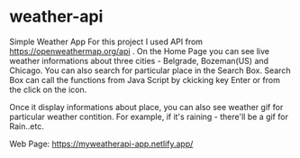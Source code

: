 # weather-api
Simple Weather App
For this project I used API from https://openweathermap.org/api .
On the Home Page you can see live weather informations about three cities - Belgrade, Bozeman(US) and Chicago.
You can also search for particular place in the Search Box.
Search Box can call the functions from Java Script by ckicking key Enter or from the click on the icon.

Once it display informations about place, you can also see weather gif for particular weather contition. For example, if it's raining - there'll be a gif for Rain..etc.

Web Page: https://myweatherapi-app.netlify.app/
